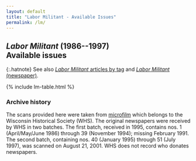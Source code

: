 ```yaml
---
layout: default
title: "Labor Militant - Available Issues"
permalink: /lm/
---
```


## <cite>Labor Militant</cite> (1986--1997)<br>Available issues

{:.hatnote}
See also [<cite>Labor Militant</cite> articles by tag](/lm/tags/)
and [<cite>Labor Militant</cite> (newspaper)](/enc/lm/newspaper/).

{% include lm-table.html %}

### Archive history

The scans provided here were taken from
[microfilm](https://search.library.wisc.edu/catalog/99968927000211)
which belongs to the Wisconsin Historical Society (<abbr>WHS</abbr>).
The original newspapers were received by <abbr>WHS</abbr> in two batches.
The first batch, received in 1995, contains nos. 1 (April/May/June 1986) through 39 (November 1994); missing February 1991.
The second batch, containing nos. 40 (January 1995) through 51 (July 1997), was scanned on August 21, 2001.
<abbr>WHS</abbr> does not record who donates newspapers.